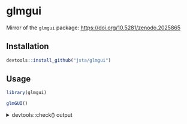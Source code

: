 
<!-- README.md is generated from README.Rmd. Please edit that file -->

# glmgui

Mirror of the `glmgui` package: <https://doi.org/10.5281/zenodo.2025865>

## Installation

``` r
devtools::install_github("jsta/glmgui")
```

## Usage

``` r
library(glmgui)

glmGUI()
```

<details>

<summary>devtools::check() output</summary>

    #> Updating glmgui documentation
    #> Warning: roxygen2 requires Encoding: UTF-8
    #> Writing NAMESPACE
    #> Loading glmgui
    #> Writing NAMESPACE
    #> ── Building ───────────────────────────────────────────────────────────────────────── glmgui ──
    #> Setting env vars:
    #> ● CFLAGS    : -Wall -pedantic
    #> ● CXXFLAGS  : -Wall -pedantic
    #> ● CXX11FLAGS: -Wall -pedantic
    #> ───────────────────────────────────────────────────────────────────────────────────────────────
    #>   
       checking for file ‘/home/jose/R/scripts/glmgui/DESCRIPTION’ ...
      
    ✔  checking for file ‘/home/jose/R/scripts/glmgui/DESCRIPTION’
    #> 
      
    ─  preparing ‘glmgui’:
    #> 
      
       checking DESCRIPTION meta-information ...
      
    ✔  checking DESCRIPTION meta-information
    #> 
      
    ─  checking for LF line-endings in source and make files and shell scripts
    #> 
      
    ─  checking for empty or unneeded directories
    #> ─  looking to see if a ‘data/datalist’ file should be added
    #> 
      
    ─  building ‘glmgui_1.0.tar.gz’
    #> 
      
       
    #> 
    ── Checking ───────────────────────────────────────────────────────────────────────── glmgui ──
    #> Setting env vars:
    #> ● _R_CHECK_CRAN_INCOMING_USE_ASPELL_: TRUE
    #> ● _R_CHECK_CRAN_INCOMING_REMOTE_    : FALSE
    #> ● _R_CHECK_CRAN_INCOMING_           : FALSE
    #> ● _R_CHECK_FORCE_SUGGESTS_          : FALSE
    #> ── R CMD check ────────────────────────────────────────────────────────────
    #>   
    ─  using log directory ‘/tmp/RtmpgPTdav/glmgui.Rcheck’
    #> 
      
    ─  using R version 3.5.2 (2018-12-20)
    #> ─  using platform: x86_64-pc-linux-gnu (64-bit)
    #> ─  using session charset: UTF-8
    #> 
      
    ─  using options ‘--no-manual --as-cran’ (688ms)
    #> 
      
    ✔  checking for file ‘glmgui/DESCRIPTION’
    #> ─  this is package ‘glmgui’ version ‘1.0’
    #> ✔  checking package namespace information
    #>    checking package dependencies ...
      
    ✔  checking package dependencies (1.4s)
    #> 
      
    ✔  checking if this is a source package
    #> ✔  checking if there is a namespace
    #> 
      
       checking for executable files ...
      
    ✔  checking for executable files (371ms)
    #> 
      
    ✔  checking for hidden files and directories
    #> ✔  checking for portable file names
    #> ✔  checking for sufficient/correct file permissions
    #> 
      
    ✔  checking serialization versions
    #>    checking whether package ‘glmgui’ can be installed ...
      
    ✔  checking whether package ‘glmgui’ can be installed (3.7s)
    #> 
      
       checking installed package size ...
      
    N  checking installed package size
    #> 
      
         installed size is 21.6Mb
    #>      sub-directories of 1Mb or more:
    #> 
      
           extdata  21.3Mb
    #> 
      
       checking package directory ...
      
    ✔  checking package directory
    #>    checking DESCRIPTION meta-information ...
      
    ✔  checking DESCRIPTION meta-information
    #> 
      
    ✔  checking top-level files
    #> ✔  checking for left-over files
    #> ✔  checking index information
    #>    checking package subdirectories ...
      
    ✔  checking package subdirectories
    #> 
      
       checking R files for non-ASCII characters ...
      
    ✔  checking R files for non-ASCII characters
    #> 
      
       checking R files for syntax errors ...
      
    ✔  checking R files for syntax errors
    #> 
      
       checking whether the package can be loaded ...
      
    ✔  checking whether the package can be loaded (470ms)
    #> 
      
       checking whether the package can be loaded with stated dependencies ...
      
    ✔  checking whether the package can be loaded with stated dependencies (456ms)
    #> 
      
       checking whether the package can be unloaded cleanly ...
      
    ✔  checking whether the package can be unloaded cleanly (448ms)
    #> 
      
       checking whether the namespace can be loaded with stated dependencies ...
      
    ✔  checking whether the namespace can be loaded with stated dependencies (457ms)
    #> 
      
       checking whether the namespace can be unloaded cleanly ...
      
    ✔  checking whether the namespace can be unloaded cleanly (467ms)
    #>    checking loading without being on the library search path ...
      
    ✔  checking loading without being on the library search path (521ms)
    #> 
      
       checking dependencies in R code ...
      
    W  checking dependencies in R code (847ms)
    #>    'library' or 'require' calls not declared from:
    #>      ‘GLMr’ ‘glmtools’
    #>    'library' or 'require' calls in package code:
    #>      ‘GLMr’ ‘glmtools’
    #>      Please use :: or requireNamespace() instead.
    #>      See section 'Suggested packages' in the 'Writing R Extensions' manual.
    #> 
      
       checking S3 generic/method consistency ...
      
    ✔  checking S3 generic/method consistency (1s)
    #> 
      
       checking replacement functions ...
      
    ✔  checking replacement functions (582ms)
    #> 
      
       checking foreign function calls ...
      
    ✔  checking foreign function calls (777ms)
    #> 
      
       checking R code for possible problems ...
      
    N  checking R code for possible problems (7.8s)
    #> 
      
       build_model: no visible binding for '<<-' assignment to
    #>      ‘label_status_build’
    #>    build_model: no visible binding for global variable
    #>      ‘label_status_build’
    #>    build_model: no visible binding for global variable ‘List_values’
    #>    build_model: no visible binding for global variable ‘button_build’
    #>    build_model: no visible binding for '<<-' assignment to ‘dir_output’
    #>    build_model: no visible binding for global variable ‘dir_output’
    #>    build_model: no visible global function definition for ‘read_nml’
    #>    build_model: no visible global function definition for ‘get_nml_value’
    #>    build_model: no visible global function definition for ‘set_nml’
    #>    build_model: no visible binding for global variable ‘List_parameter’
    #>    build_model: no visible global function definition for ‘write_nml’
    #>    build_model: no visible binding for global variable
    #>      ‘checkbox_Level_plot’
    #>    build_model: no visible binding for global variable
    #>      ‘checkbox_Level_rmse’
    #>    build_model: no visible binding for global variable ‘dir_field_level’
    #>    build_model: no visible binding for global variable
    #>      ‘checkbox_Temp_plot’
    #>    build_model: no visible binding for global variable
    #>      ‘checkbox_Temp_rmse’
    #>    build_model: no visible global function definition for
    #>      ‘compare_to_field’
    #>    build_model: no visible binding for global variable ‘dir_field_temp’
    #>    build_model: no visible global function definition for ‘dev.cur’
    #>    build_model: no visible global function definition for ‘plot’
    #>    build_model: no visible binding for global variable
    #>      ‘checkbox_Temp_plot2’
    #>    build_model: no visible binding for global variable
    #>      ‘checkbox_Temp_plot3’
    #>    build_model: no visible binding for global variable
    #>      ‘checkbox_Temp_plot4’
    #>    build_model: no visible binding for '<<-' assignment to ‘button_build’
    #>    calculate_SI_value: no visible binding for '<<-' assignment to
    #>      ‘dir_output’
    #>    calculate_SI_value: no visible binding for global variable ‘dir_output’
    #>    calculate_SI_value: no visible global function definition for
    #>      ‘read_nml’
    #>    calculate_SI_value: no visible global function definition for
    #>    ‘get_nml_
      
         ‘get_nml_value’
    #>    calculate_SI_value: no visible global function definition for ‘set_nml’
    #>    calculate_SI_value: no visible global function definition for
    #>      ‘write_nml’
    #>    calculate_SI_value: no visible global function definition for
    #>      ‘compare_to_field’
    #>    calculate_SI_value: no visible binding for global variable
    #>      ‘dir_field_temp’
    #>    calculate_SI_value: no visible binding for global variable
    #>      ‘dir_field_level’
    #>    calculate_SI_value: no visible global function definition for
    #>      ‘write.csv’
    #>    calculate_SI_value: no visible global function definition for ‘dev.cur’
    #>    calculate_SI_value: no visible global function definition for ‘par’
    #>    calculate_SI_value: no visible global function definition for ‘barplot’
    #>    calculate_aov: no visible global function definition for ‘stack’
    #>    calculate_aov: no visible global function definition for ‘aov’
    #>    calculate_auto_kalib: no visible binding for '<<-' assignment to
    #>      ‘dir_output’
    #>    calculate_auto_kalib: no visible binding for global variable
    #>      ‘dir_output’
    #>    calculate_auto_kalib: no visible global function definition for
    #>      ‘read_nml’
    #>    calculate_auto_kalib: no visible global function definition for
    #>      ‘get_nml_value’
    #>    calculate_auto_kalib: no visible binding for global variable
    #>      ‘but_cal_si_auto’
    #>    calculate_auto_kalib: no visible global function definition for
    #>      ‘set_nml’
    #>    calculate_auto_kalib: no visible global function definition for
    #>      ‘write_nml’
    #>    calculate_auto_kalib: no visible global function definition for
    #>      ‘compare_to_field’
    #>    calculate_auto_kalib: no visible binding for global variable
    #>      ‘dir_field_temp’
    #>    calculate_auto_kalib: no visible binding for global variable
    #>      ‘dir_field_level’
    #>    calculate_auto_kalib: no visible global function definition for
    #>      ‘write.table’
    #>    check_data_connection: no visible global function definition for
    #>      ‘read_nml’
    #>    check_data_connection: no visible global function definition for
    #>      ‘get_nml_value’
    #>    check_data_connection: no visible binding for '<<-' assignment to
    #>      ‘button_confi’
    #>    check_data_connection: no visible binding for global variable
    #>    ‘butt
      
         ‘button_confi’
    #>    check_data_connection: no visible binding for '<<-' assignment to
    #>      ‘button_set_parameter’
    #>    check_data_connection: no visible binding for global variable
    #>      ‘button_set_parameter’
    #>    check_data_connection: no visible binding for '<<-' assignment to
    #>      ‘button_build’
    #>    check_data_connection: no visible binding for global variable
    #>      ‘button_build’
    #>    check_data_connection: no visible binding for '<<-' assignment to
    #>      ‘button_cal_SI_value’
    #>    check_data_connection: no visible binding for global variable
    #>      ‘button_cal_SI_value’
    #>    check_data_connection: no visible binding for '<<-' assignment to
    #>      ‘button_field_level’
    #>    check_data_connection: no visible binding for global variable
    #>      ‘button_field_level’
    #>    check_data_connection: no visible binding for '<<-' assignment to
    #>      ‘button_field_temp’
    #>    check_data_connection: no visible binding for global variable
    #>      ‘button_field_temp’
    #>    check_data_connection: no visible binding for '<<-' assignment to
    #>      ‘button_autocalib’
    #>    check_data_connection: no visible binding for global variable
    #>      ‘button_autocalib’
    #>    check_data_connection: no visible binding for '<<-' assignment to ‘l’
    #>    check_data_connection: no visible binding for '<<-' assignment to ‘k’
    #>    check_data_connection: no visible binding for global variable ‘l’
    #>    check_data_connection: no visible binding for global variable ‘k’
    #>    check_data_connection: no visible binding for '<<-' assignment to
    #>      ‘dir_meteo’
    #>    check_data_connection: no visible binding for '<<-' assignment to
    #>      ‘arg_meteo’
    #>    check_data_connection: no visible binding for global variable
    #>      ‘dir_meteo’
    #>    check_data_connection: no visible binding for '<<-' assignment to
    #>      ‘label_met_data’
    #>    check_data_connection: no visible binding for global variable
    #>      ‘label_met_data’
    #>    check_data_connection: no visible binding for '<<-' assignment to
    #>      ‘multi_inflow’
    #>    check_data_connection: no visible binding for global variable
    #>      ‘multi_inflow’
    #>    check_data_connection: no visible binding for '<<-' assignment to
    #>      ‘label_inflow_data’
    #> check_data_connection: no visible 
      
       check_data_connection: no visible binding for global variable
    #>      ‘label_inflow_data’
    #>    check_data_connection: no visible binding for '<<-' assignment to
    #>      ‘arg_inflow’
    #>    check_data_connection: no visible binding for '<<-' assignment to
    #>      ‘dir_inflow’
    #>    check_data_connection: no visible binding for global variable
    #>      ‘dir_inflow’
    #>    check_data_connection: no visible binding for '<<-' assignment to
    #>      ‘multi_outflow’
    #>    check_data_connection: no visible binding for global variable
    #>      ‘multi_outflow’
    #>    check_data_connection: no visible binding for '<<-' assignment to
    #>      ‘label_outflow_data’
    #>    check_data_connection: no visible binding for global variable
    #>      ‘label_outflow_data’
    #>    check_data_connection: no visible binding for '<<-' assignment to
    #>      ‘dir_outflow’
    #>    check_data_connection: no visible binding for global variable
    #>      ‘dir_outflow’
    #>    get_dataframe_Level_Lake: no visible global function definition for
    #>      ‘read.csv’
    #>    get_dataframe_Level_Lake: no visible global function definition for
    #>      ‘na.omit’
    #>    get_parameter: no visible global function definition for ‘read_nml’
    #>    get_parameter: no visible global function definition for
    #>      ‘get_nml_value’
    #>    get_pre_list_of_default_values: no visible binding for global variable
    #>      ‘workspace’
    #>    get_pre_list_of_default_values: no visible global function definition
    #>      for ‘read_nml’
    #>    get_pre_list_of_default_values: no visible global function definition
    #>      for ‘get_nml_value’
    #>    glmGUI: no visible global function definition for ‘install.packages’
    #>    set_cali_boundary : <anonymous>: no visible binding for '<<-'
    #>      assignment to ‘boundary.env’
    #>    set_cali_boundary : <anonymous>: no visible binding for global variable
    #>      ‘boundary.env’
    #>    set_parameter: no visible binding for '<<-' assignment to ‘cb’
    #>    set_parameter: no visible binding for global variable ‘l’
    #>    set_parameter : <anonymous>: no visible binding for global variable
    #>      ‘List_parameter’
    #>    set_parameter : <anonymous>: no visible global function definition for
    #>      ‘read_nml’
    #>    set_parameter : <anonymous>: no visible binding for '<<-' assignment to
    #>      ‘gewaehlterwert’
    #> set_paramet
      
       set_parameter : <anonymous>: no visible global function definition for
    #>      ‘get_nml_value’
    #>    set_parameter : <anonymous>: no visible binding for global variable
    #>      ‘cb’
    #>    set_parameter : <anonymous>: no visible binding for global variable
    #>      ‘gewaehlterwert’
    #>    set_parameter : <anonymous>: no visible binding for '<<-' assignment to
    #>      ‘gewaehlt’
    #>    set_parameter: no visible binding for '<<-' assignment to
    #>      ‘button_set_parameter’
    #>    set_parameter : <anonymous>: no visible binding for '<<-' assignment to
    #>      ‘List_parameter_temp’
    #>    set_parameter : <anonymous>: no visible binding for global variable
    #>      ‘List_parameter_temp’
    #>    set_parameter : <anonymous>: no visible binding for '<<-' assignment to
    #>      ‘List_parameter’
    #>    set_parameter : <anonymous>: no visible binding for '<<-' assignment to
    #>      ‘List_values’
    #>    set_parameter : <anonymous>: no visible binding for '<<-' assignment to
    #>      ‘label_nml_range’
    #>    set_parameter : <anonymous>: no visible binding for global variable
    #>      ‘label_nml_range’
    #>    set_parameter : <anonymous>: no visible global function definition for
    #>      ‘set_nml’
    #>    set_parameter : <anonymous>: no visible binding for global variable
    #>      ‘gewaehlt’
    #>    set_parameter : <anonymous>: no visible global function definition for
    #>      ‘write_nml’
    #>    show_write_dialog : <anonymous>: no visible binding for global variable
    #>      ‘dir_field_temp’
    #>    show_write_dialog : <anonymous>: no visible binding for global variable
    #>      ‘dir_field_level’
    #>    show_write_dialog : <anonymous>: no visible global function definition
    #>      for ‘write.csv’
    #>    window_input_csv_to_plot: no visible global function definition for
    #>      ‘read.csv’
    #>    window_input_csv_to_plot: no visible binding for '<<-' assignment to
    #>      ‘list_missing_data’
    #>    window_input_csv_to_plot : repair_input: no visible global function
    #>      definition for ‘na.kalman’
    #>    window_input_csv_to_plot : repair_input: no visible binding for global
    #>      variable ‘list_missing_data’
    #>    window_input_csv_to_plot : updatePlots_repair: no visible global
    #>      function definition for ‘dev.set’
    #> window_input_csv_to_plot : updatePlots_repair: no vi
      
       window_input_csv_to_plot : updatePlots_repair: no visible global
    #>      function definition for ‘plot’
    #>    window_input_csv_to_plot : updatePlots_repair: no visible global
    #>      function definition for ‘na.omit’
    #>    window_input_csv_to_plot : updatePlots_repair: no visible binding for
    #>      global variable ‘list_missing_data’
    #>    window_input_csv_to_plot : updatePlots_repair: no visible global
    #>      function definition for ‘points’
    #>    window_input_csv_to_plot : updatePlots_repair: no visible global
    #>      function definition for ‘legend’
    #>    window_input_csv_to_plot: no visible global function definition for
    #>      ‘dev.cur’
    #>    window_input_csv_to_plot : <anonymous>: no visible binding for '<<-'
    #>      assignment to ‘list_missing_data’
    #>    window_input_csv_to_plot : updatePlots: no visible global function
    #>      definition for ‘dev.set’
    #>    window_input_csv_to_plot : updatePlots: no visible global function
    #>      definition for ‘plot’
    #>    window_input_csv_to_plot : updatePlots: no visible global function
    #>      definition for ‘na.omit’
    #>    window_input_csv_to_plot : updatePlots: no visible binding for global
    #>      variable ‘list_missing_data’
    #>    window_input_csv_to_plot : updatePlots: no visible global function
    #>      definition for ‘points’
    #>    window_input_csv_to_plot : check_null: no visible binding for '<<-'
    #>      assignment to ‘list_missing_data’
    #>    window_input_csv_to_plot : check_null: no visible binding for global
    #>      variable ‘list_missing_data’
    #>    window_input_csv_to_plot : check_null: no visible binding for '<<-'
    #>      assignment to ‘list_0_data’
    #>    window_input_csv_to_plot : check_null: no visible global function
    #>      definition for ‘na.omit’
    #>    window_input_csv_to_plot : check_null: no visible binding for global
    #>      variable ‘list_0_data’
    #>    window_input_csv_to_plot2: no visible global function definition for
    #>      ‘read.csv’
    #>    window_input_csv_to_plot2: no visible binding for global variable
    #>      ‘dir_field_temp’
    #>    window_input_csv_to_plot2: no visible binding for '<<-' assignment to
    #>      ‘list_missing_data’
    #>    window_input_csv_to_plot2 : check_null: no visible binding for '<<-'
    #>      assignment to ‘list_missing_data’
    #> window_input_csv_to_plot2 : check_
      
       window_input_csv_to_plot2 : check_null: no visible binding for global
    #>      variable ‘list_missing_data’
    #>    window_input_csv_to_plot2: no visible binding for global variable
    #>      ‘dir_field_level’
    #>    window_input_csv_to_plot2: no visible global function definition for
    #>      ‘dev.cur’
    #>    window_input_csv_to_plot2 : <anonymous>: no visible binding for '<<-'
    #>      assignment to ‘list_missing_data’
    #>    window_input_csv_to_plot2 : updatePlots: no visible global function
    #>      definition for ‘dev.set’
    #>    window_input_csv_to_plot2 : updatePlots: no visible global function
    #>      definition for ‘plot’
    #>    window_input_csv_to_plot2 : updatePlots: no visible global function
    #>      definition for ‘na.omit’
    #>    window_output_csv_to_plot: no visible global function definition for
    #>      ‘read.csv’
    #>    window_output_csv_to_plot: no visible global function definition for
    #>      ‘dev.cur’
    #>    window_output_csv_to_plot : updatePlots: no visible global function
    #>      definition for ‘dev.set’
    #>    window_output_csv_to_plot : updatePlots: no visible global function
    #>      definition for ‘plot’
    #>    window_output_csv_to_plot : updatePlots: no visible global function
    #>      definition for ‘lines’
    #>    window_output_csv_to_plot : updatePlots: no visible global function
    #>      definition for ‘lowess’
    #>    window_plot_RMSE: no visible binding for global variable ‘List_values’
    #>    window_plot_RMSE: no visible binding for global variable
    #>      ‘List_parameter’
    #>    window_plot_RMSE: no visible global function definition for ‘plot’
    #>    window_plot_RMSE: no visible global function definition for ‘lines’
    #>    window_plot_RMSE: no visible global function definition for
    #>      ‘shapiro.test’
    #>    window_plot_RMSE: no visible global function definition for ‘points’
    #>    window_plot_dataframe_Level_Lake: no visible binding for '<<-'
    #>      assignment to ‘dir_output’
    #>    window_plot_dataframe_Level_Lake: no visible global function definition
    #>      for ‘read_nml’
    #>    window_plot_dataframe_Level_Lake: no visible binding for global
    #>      variable ‘dir_output’
    #>    window_plot_dataframe_Level_Lake: no visible global function definition
    #>      for ‘get_nml_value’
    #> window_plot_dataframe_Level_Lake: no visible globa
      
       window_plot_dataframe_Level_Lake: no visible global function definition
    #>      for ‘read.csv’
    #>    window_plot_dataframe_Level_Lake: no visible global function definition
    #>      for ‘plot’
    #>    window_plot_dataframe_Level_Lake: no visible global function definition
    #>      for ‘lines’
    #>    window_plot_dataframe_Level_Lake: no visible global function definition
    #>      for ‘legend’
    #>    window_plot_dataframe_Level_Lake: no visible global function definition
    #>      for ‘strwidth’
    #>    window_plot_list_graph: no visible global function definition for ‘par’
    #>    window_plot_list_graph: no visible global function definition for
    #>      ‘n2mfrow’
    #>    window_plot_list_graph: no visible global function definition for
    #>      ‘plot’
    #>    window_plot_list_graph: no visible global function definition for
    #>      ‘points’
    #>    window_plot_list_graph: no visible global function definition for
    #>      ‘lines’
    #>    window_plot_list_temp: no visible global function definition for ‘par’
    #>    window_plot_list_temp: no visible global function definition for
    #>      ‘n2mfrow’
    #>    window_plot_list_temp: no visible global function definition for ‘plot’
    #>    window_plot_list_temp: no visible global function definition for
    #>      ‘points’
    #>    window_plot_list_temp: no visible global function definition for
    #>      ‘lines’
    #>    window_plot_model_output: no visible global function definition for
    #>      ‘sim_vars’
    #>    window_plot_model_output: no visible global function definition for
    #>      ‘dev.cur’
    #>    window_plot_model_output : updatePlots: no visible global function
    #>      definition for ‘dev.set’
    #>    window_plot_model_output : updatePlots: no visible global function
    #>      definition for ‘plot_var’
    #>    window_plot_multi_histo: no visible global function definition for
    #>      ‘par’
    #>    window_plot_multi_histo: no visible global function definition for
    #>      ‘shapiro.test’
    #>    window_plot_multi_histo: no visible global function definition for
    #>      ‘hist’
    #>    window_plot_multi_histo: no visible binding for global variable
    #>      ‘List_values’
    #>    window_plot_temp_compare: no visible global function definition for
    #>      ‘dev.cur’
    #>    window_plot_temp_compare: no visible global function definition for
    #>      ‘par’
    #> window_plot_temp_compare: no visible global 
      
       window_plot_temp_compare: no visible global function definition for
    #>      ‘get_var’
    #>    window_plot_temp_compare: no visible global function definition for
    #>      ‘get.offsets’
    #>    window_plot_temp_compare: no visible global function definition for
    #>      ‘resample_to_field’
    #>    window_plot_temp_compare: no visible global function definition for
    #>      ‘resample_sim’
    #>    window_plot_temp_compare: no visible global function definition for
    #>      ‘interp’
    #>    window_plot_temp_compare : gen_default_fig: no visible global function
    #>      definition for ‘valid_fig_path’
    #>    window_plot_temp_compare : gen_default_fig: no visible global function
    #>      definition for ‘png’
    #>    window_plot_temp_compare : gen_default_fig: no visible global function
    #>      definition for ‘par’
    #>    window_plot_temp_compare : .stacked_layout: no visible global function
    #>      definition for ‘.simple_layout’
    #>    window_plot_temp_compare : colbar_layout: no visible global function
    #>      definition for ‘layout’
    #>    window_plot_temp_compare : .plot_df_heatmap: no visible global function
    #>      definition for ‘colorRampPalette’
    #>    window_plot_temp_compare : .plot_df_heatmap: no visible global function
    #>      definition for ‘head’
    #>    window_plot_temp_compare : .plot_df_heatmap: no visible global function
    #>      definition for ‘.filled.contour’
    #>    window_plot_temp_compare : .plot_df_heatmap_diff: no visible global
    #>      function definition for ‘colorRampPalette’
    #>    window_plot_temp_compare : .plot_df_heatmap_diff: no visible global
    #>      function definition for ‘head’
    #>    window_plot_temp_compare : .plot_df_heatmap_diff: no visible global
    #>      function definition for ‘.filled.contour’
    #>    window_plot_temp_compare : plot_layout: no visible global function
    #>      definition for ‘plot’
    #>    window_plot_temp_compare : axis_layout: no visible global function
    #>      definition for ‘axis’
    #>    window_plot_temp_compare : axis_layout: no visible global function
    #>      definition for ‘par’
    #>    window_plot_temp_compare : color_key: no visible global function
    #>      definition for ‘plot’
    #>    window_plot_temp_compare : color_key: no visible global function
    #>      definition for ‘par’
    #> window_plot_temp_compare : color_key: no visibl
      
       window_plot_temp_compare : color_key: no visible global function
    #>      definition for ‘axis’
    #>    window_plot_temp_compare : color_key: no visible global function
    #>      definition for ‘polygon’
    #>    window_plot_temp_compare : color_key: no visible global function
    #>      definition for ‘text’
    #>    window_plot_temp_compare : color_key_diff: no visible global function
    #>      definition for ‘plot’
    #>    window_plot_temp_compare : color_key_diff: no visible global function
    #>      definition for ‘par’
    #>    window_plot_temp_compare : color_key_diff: no visible global function
    #>      definition for ‘axis’
    #>    window_plot_temp_compare : color_key_diff: no visible global function
    #>      definition for ‘polygon’
    #>    window_plot_temp_compare : color_key_diff: no visible global function
    #>      definition for ‘text’
    #>    window_plot_temp_compare: no visible global function definition for
    #>      ‘compare_to_field’
    #>    window_plot_temp_compare: no visible global function definition for
    #>      ‘dev.copy’
    #>    window_plot_temp_compare: no visible binding for global variable ‘pdf’
    #>    window_plot_temp_compare: no visible global function definition for
    #>      ‘dev.off’
    #>    window_plot_temp_compare: no visible global function definition for
    #>      ‘points’
    #>    window_plot_temp_compare: no visible global function definition for
    #>      ‘text’
    #>    window_select_SI_calculation : <anonymous>: no visible binding for
    #>      global variable ‘dir_field_temp’
    #>    window_select_SI_calculation : <anonymous>: no visible binding for
    #>      global variable ‘dir_field_level’
    #>    window_select_SI_calculation : <anonymous>: no visible binding for
    #>      global variable ‘label_status_SI_calculation’
    #>    window_select_SI_calculation: no visible binding for '<<-' assignment
    #>      to ‘label_status_SI_calculation’
    #>    window_select_auto_kalib : <anonymous>: no visible binding for global
    #>      variable ‘boundary.env’
    #>    window_select_auto_kalib: no visible binding for '<<-' assignment to
    #>      ‘but_cal_si_auto’
    #>    window_select_auto_kalib : <anonymous>: no visible binding for global
    #>      variable ‘dir_field_temp’
    #>    window_select_auto_kalib : <anonymous>: no visible binding for global
    #>      variable ‘dir_field_level’
    #> window_select_auto_ka
      
       window_select_auto_kalib : <anonymous>: no visible binding for global
    #>      variable ‘label_status_CAL_calculation’
    #>    window_select_auto_kalib: no visible binding for '<<-' assignment to
    #>      ‘label_status_CAL_calculation’
    #>    windows_main_menu: no visible binding for '<<-' assignment to
    #>      ‘workspace’
    #>    windows_main_menu: no visible binding for '<<-' assignment to
    #>      ‘arg_meteo’
    #>    windows_main_menu: no visible binding for '<<-' assignment to
    #>      ‘multi_inflow’
    #>    windows_main_menu: no visible binding for '<<-' assignment to
    #>      ‘multi_outflow’
    #>    windows_main_menu: no visible binding for '<<-' assignment to
    #>      ‘arg_inflow’
    #>    windows_main_menu: no visible binding for '<<-' assignment to
    #>      ‘arg_outflow’
    #>    windows_main_menu: no visible binding for '<<-' assignment to
    #>      ‘dir_field_temp’
    #>    windows_main_menu: no visible binding for '<<-' assignment to
    #>      ‘dir_field_level’
    #>    windows_main_menu: no visible binding for '<<-' assignment to
    #>      ‘List_parameter’
    #>    windows_main_menu: no visible binding for '<<-' assignment to
    #>      ‘List_values’
    #>    windows_main_menu: no visible binding for '<<-' assignment to
    #>      ‘dfList_Temp’
    #>    windows_main_menu: no visible binding for '<<-' assignment to
    #>      ‘dfList_Level’
    #>    windows_main_menu: no visible binding for '<<-' assignment to
    #>      ‘label_workspace’
    #>    windows_main_menu: no visible binding for '<<-' assignment to
    #>      ‘label_workspace_project’
    #>    windows_main_menu: no visible binding for '<<-' assignment to
    #>      ‘button_new_workspace’
    #>    windows_main_menu : <anonymous>: no visible binding for '<<-'
    #>      assignment to ‘workspace’
    #>    windows_main_menu : <anonymous>: no visible global function definition
    #>      for ‘read_nml’
    #>    windows_main_menu : <anonymous>: no visible global function definition
    #>      for ‘write_nml’
    #>    windows_main_menu : <anonymous>: no visible binding for global variable
    #>      ‘workspace’
    #>    windows_main_menu: no visible binding for '<<-' assignment to
    #>      ‘button_workspace’
    #>    windows_main_menu : <anonymous> : <anonymous>: no visible global
    #>      function definition for ‘read_nml’
    #>    windows_main_menu : <anonymous> : <anonymous>: no visible global
    #> 
      
         function definition for ‘write_nml’
    #>    windows_main_menu : <anonymous> : <anonymous>: no visible binding for
    #>      global variable ‘workspace’
    #>    windows_main_menu: no visible binding for '<<-' assignment to
    #>      ‘label_met_data’
    #>    windows_main_menu : <anonymous>: no visible binding for global variable
    #>      ‘dir_meteo’
    #>    windows_main_menu : <anonymous>: no visible binding for global variable
    #>      ‘arg_meteo’
    #>    windows_main_menu: no visible binding for '<<-' assignment to
    #>      ‘label_inflow_data’
    #>    windows_main_menu : <anonymous>: no visible binding for global variable
    #>      ‘multi_inflow’
    #>    windows_main_menu : <anonymous>: no visible binding for global variable
    #>      ‘dir_inflow’
    #>    windows_main_menu : <anonymous>: no visible binding for global variable
    #>      ‘arg_inflow’
    #>    windows_main_menu: no visible binding for '<<-' assignment to
    #>      ‘label_outflow_data’
    #>    windows_main_menu : <anonymous>: no visible binding for global variable
    #>      ‘multi_outflow’
    #>    windows_main_menu : <anonymous>: no visible binding for global variable
    #>      ‘dir_outflow’
    #>    windows_main_menu : <anonymous>: no visible binding for global variable
    #>      ‘arg_outflow’
    #>    windows_main_menu: no visible binding for '<<-' assignment to
    #>      ‘label_nml_status’
    #>    windows_main_menu: no visible binding for '<<-' assignment to
    #>      ‘label_nml_range’
    #>    windows_main_menu: no visible binding for '<<-' assignment to
    #>      ‘button_field_temp’
    #>    windows_main_menu : <anonymous>: no visible binding for '<<-'
    #>      assignment to ‘dir_field_temp’
    #>    windows_main_menu : <anonymous>: no visible binding for global variable
    #>      ‘dir_field_temp’
    #>    windows_main_menu: no visible binding for global variable
    #>      ‘button_field_temp’
    #>    windows_main_menu: no visible binding for '<<-' assignment to
    #>      ‘label_field_level’
    #>    windows_main_menu: no visible binding for '<<-' assignment to
    #>      ‘button_field_level’
    #>    windows_main_menu : <anonymous>: no visible binding for '<<-'
    #>      assignment to ‘dir_field_level’
    #>    windows_main_menu : <anonymous>: no visible binding for global variable
    #>      ‘dir_field_level’
    #> windows_main_menu: no visible binding f
      
       windows_main_menu: no visible binding for global variable
    #>      ‘button_field_level’
    #>    windows_main_menu: no visible binding for '<<-' assignment to
    #>      ‘label_status_build’
    #>    windows_main_menu : <anonymous>: no visible global function definition
    #>      for ‘get_nml_value’
    #>    Undefined global functions or variables:
    #>      .filled.contour .simple_layout List_parameter List_parameter_temp
    #>      List_values aov arg_inflow arg_meteo arg_outflow axis barplot
    #>      boundary.env but_cal_si_auto button_autocalib button_build
    #>      button_cal_SI_value button_confi button_field_level button_field_temp
    #>      button_set_parameter cb checkbox_Level_plot checkbox_Level_rmse
    #>      checkbox_Temp_plot checkbox_Temp_plot2 checkbox_Temp_plot3
    #>      checkbox_Temp_plot4 checkbox_Temp_rmse colorRampPalette
    #>      compare_to_field dev.copy dev.cur dev.off dev.set dir_field_level
    #>      dir_field_temp dir_inflow dir_meteo dir_outflow dir_output
    #>      get.offsets get_nml_value get_var gewaehlt gewaehlterwert head hist
    #>      install.packages interp k l label_inflow_data label_met_data
    #>      label_nml_range label_outflow_data label_status_CAL_calculation
    #>      label_status_SI_calculation label_status_build layout legend lines
    #>      list_0_data list_missing_data lowess multi_inflow multi_outflow
    #>      n2mfrow na.kalman na.omit par pdf plot plot_var png points polygon
    #>      read.csv read_nml resample_sim resample_to_field set_nml shapiro.test
    #>      sim_vars stack strwidth text valid_fig_path workspace write.csv
    #>      write.table write_nml
    #>    Consider adding
    #>      importFrom("grDevices", "colorRampPalette", "dev.copy", "dev.cur",
    #>                 "dev.off", "dev.set", "n2mfrow", "pdf", "png")
    #>      importFrom("graphics", ".filled.contour", "axis", "barplot", "hist",
    #>                 "layout", "legend", "lines", "par", "plot", "points",
    #>                 "polygon", "strwidth", "text")
    #>      importFrom("stats", "aov", "lowess", "na.omit", "shapiro.test")
    #>      importFrom("utils", "head", "install.packages", "read.csv", "stack",
    #>                 "write.csv", "write.table")
    #>    to your NAMESPACE file.
    #>    checking Rd files ...
      
    ✔  checking Rd files
    #> 
      
       checking Rd metadata ...
      
    ✔  checking Rd metadata
    #> 
      
       checking Rd line widths ...
      
    ✔  checking Rd line widths
    #> 
      
       checking Rd cross-references ...
      
    ✔  checking Rd cross-references
    #> 
      
       checking for missing documentation entries ...
      
    W  checking for missing documentation entries (531ms)
    #>    Undocumented code objects:
    #>      ‘glmGUI’
    #>    Undocumented data sets:
    #>      ‘boundary.env’
    #> 
      
       All user-level objects in a package should have documentation entries.
    #>    See chapter ‘Writing R documentation files’ in the ‘Writing R
    #>    Extensions’ manual.
    #>    checking for code/documentation mismatches ...
      
    ✔  checking for code/documentation mismatches (1.6s)
    #> 
      
       checking Rd \usage sections ...
      
    W  checking Rd \usage sections
    #>    Undocumented arguments in documentation object 'windows_main_menu'
    #>      ‘version’
    #>    
    #> 
      
       Functions with \usage entries need to have the appropriate \alias
    #>    entries, and all their arguments documented.
    #>    The \usage entries must correspond to syntactically valid R code.
    #>    See chapter ‘Writing R documentation files’ in the ‘Writing R
    #>    Extensions’ manual.
    #> 
      
       checking Rd contents ...
      
    ✔  checking Rd contents (1s)
    #> 
      
       checking for unstated dependencies in examples ...
      
    ✔  checking for unstated dependencies in examples
    #> 
      
    ✔  checking contents of ‘data’ directory
    #>    checking data for non-ASCII characters ...
      
    ✔  checking data for non-ASCII characters
    #> 
      
       checking data for ASCII and uncompressed saves ...
      
    ✔  checking data for ASCII and uncompressed saves
    #> 
      
       checking examples ...
      
    ─  checking examples ... NONE
    #> 
      
       
    #>    See
    #>      ‘/tmp/RtmpgPTdav/glmgui.Rcheck/00check.log’
    #>    for details.
    #>    
    #>    
    #> 
      
    
    ── R CMD check results ──────────────────────────────────── glmgui 1.0 ────
    #> Duration: 25.7s
    #> 
    #> ❯ checking dependencies in R code ... WARNING
    #>   'library' or 'require' calls not declared from:
    #>     ‘GLMr’ ‘glmtools’
    #>   'library' or 'require' calls in package code:
    #>     ‘GLMr’ ‘glmtools’
    #>     Please use :: or requireNamespace() instead.
    #>     See section 'Suggested packages' in the 'Writing R Extensions' manual.
    #> 
    #> ❯ checking for missing documentation entries ... WARNING
    #>   Undocumented code objects:
    #>     ‘glmGUI’
    #>   Undocumented data sets:
    #>     ‘boundary.env’
    #>   All user-level objects in a package should have documentation entries.
    #>   See chapter ‘Writing R documentation files’ in the ‘Writing R
    #>   Extensions’ manual.
    #> 
    #> ❯ checking Rd \usage sections ... WARNING
    #>   Undocumented arguments in documentation object 'windows_main_menu'
    #>     ‘version’
    #>   
    #>   Functions with \usage entries need to have the appropriate \alias
    #>   entries, and all their arguments documented.
    #>   The \usage entries must correspond to syntactically valid R code.
    #>   See chapter ‘Writing R documentation files’ in the ‘Writing R
    #>   Extensions’ manual.
    #> 
    #> ❯ checking installed package size ... NOTE
    #>     installed size is 21.6Mb
    #>     sub-directories of 1Mb or more:
    #>       extdata  21.3Mb
    #> 
    #> ❯ checking R code for possible problems ... NOTE
    #>   build_model: no visible binding for '<<-' assignment to
    #>     ‘label_status_build’
    #>   build_model: no visible binding for global variable
    #>     ‘label_status_build’
    #>   build_model: no visible binding for global variable ‘List_values’
    #>   build_model: no visible binding for global variable ‘button_build’
    #>   build_model: no visible binding for '<<-' assignment to ‘dir_output’
    #>   build_model: no visible binding for global variable ‘dir_output’
    #>   build_model: no visible global function definition for ‘read_nml’
    #>   build_model: no visible global function definition for ‘get_nml_value’
    #>   build_model: no visible global function definition for ‘set_nml’
    #>   build_model: no visible binding for global variable ‘List_parameter’
    #>   build_model: no visible global function definition for ‘write_nml’
    #>   build_model: no visible binding for global variable
    #>     ‘checkbox_Level_plot’
    #>   build_model: no visible binding for global variable
    #>     ‘checkbox_Level_rmse’
    #>   build_model: no visible binding for global variable ‘dir_field_level’
    #>   build_model: no visible binding for global variable
    #>     ‘checkbox_Temp_plot’
    #>   build_model: no visible binding for global variable
    #>     ‘checkbox_Temp_rmse’
    #>   build_model: no visible global function definition for
    #>     ‘compare_to_field’
    #>   build_model: no visible binding for global variable ‘dir_field_temp’
    #>   build_model: no visible global function definition for ‘dev.cur’
    #>   build_model: no visible global function definition for ‘plot’
    #>   build_model: no visible binding for global variable
    #>     ‘checkbox_Temp_plot2’
    #>   build_model: no visible binding for global variable
    #>     ‘checkbox_Temp_plot3’
    #>   build_model: no visible binding for global variable
    #>     ‘checkbox_Temp_plot4’
    #>   build_model: no visible binding for '<<-' assignment to ‘button_build’
    #>   calculate_SI_value: no visible binding for '<<-' assignment to
    #>     ‘dir_output’
    #>   calculate_SI_value: no visible binding for global variable ‘dir_output’
    #>   calculate_SI_value: no visible global function definition for
    #>     ‘read_nml’
    #>   calculate_SI_value: no visible global function definition for
    #>     ‘get_nml_value’
    #>   calculate_SI_value: no visible global function definition for ‘set_nml’
    #>   calculate_SI_value: no visible global function definition for
    #>     ‘write_nml’
    #>   calculate_SI_value: no visible global function definition for
    #>     ‘compare_to_field’
    #>   calculate_SI_value: no visible binding for global variable
    #>     ‘dir_field_temp’
    #>   calculate_SI_value: no visible binding for global variable
    #>     ‘dir_field_level’
    #>   calculate_SI_value: no visible global function definition for
    #>     ‘write.csv’
    #>   calculate_SI_value: no visible global function definition for ‘dev.cur’
    #>   calculate_SI_value: no visible global function definition for ‘par’
    #>   calculate_SI_value: no visible global function definition for ‘barplot’
    #>   calculate_aov: no visible global function definition for ‘stack’
    #>   calculate_aov: no visible global function definition for ‘aov’
    #>   calculate_auto_kalib: no visible binding for '<<-' assignment to
    #>     ‘dir_output’
    #>   calculate_auto_kalib: no visible binding for global variable
    #>     ‘dir_output’
    #>   calculate_auto_kalib: no visible global function definition for
    #>     ‘read_nml’
    #>   calculate_auto_kalib: no visible global function definition for
    #>     ‘get_nml_value’
    #>   calculate_auto_kalib: no visible binding for global variable
    #>     ‘but_cal_si_auto’
    #>   calculate_auto_kalib: no visible global function definition for
    #>     ‘set_nml’
    #>   calculate_auto_kalib: no visible global function definition for
    #>     ‘write_nml’
    #>   calculate_auto_kalib: no visible global function definition for
    #>     ‘compare_to_field’
    #>   calculate_auto_kalib: no visible binding for global variable
    #>     ‘dir_field_temp’
    #>   calculate_auto_kalib: no visible binding for global variable
    #>     ‘dir_field_level’
    #>   calculate_auto_kalib: no visible global function definition for
    #>     ‘write.table’
    #>   check_data_connection: no visible global function definition for
    #>     ‘read_nml’
    #>   check_data_connection: no visible global function definition for
    #>     ‘get_nml_value’
    #>   check_data_connection: no visible binding for '<<-' assignment to
    #>     ‘button_confi’
    #>   check_data_connection: no visible binding for global variable
    #>     ‘button_confi’
    #>   check_data_connection: no visible binding for '<<-' assignment to
    #>     ‘button_set_parameter’
    #>   check_data_connection: no visible binding for global variable
    #>     ‘button_set_parameter’
    #>   check_data_connection: no visible binding for '<<-' assignment to
    #>     ‘button_build’
    #>   check_data_connection: no visible binding for global variable
    #>     ‘button_build’
    #>   check_data_connection: no visible binding for '<<-' assignment to
    #>     ‘button_cal_SI_value’
    #>   check_data_connection: no visible binding for global variable
    #>     ‘button_cal_SI_value’
    #>   check_data_connection: no visible binding for '<<-' assignment to
    #>     ‘button_field_level’
    #>   check_data_connection: no visible binding for global variable
    #>     ‘button_field_level’
    #>   check_data_connection: no visible binding for '<<-' assignment to
    #>     ‘button_field_temp’
    #>   check_data_connection: no visible binding for global variable
    #>     ‘button_field_temp’
    #>   check_data_connection: no visible binding for '<<-' assignment to
    #>     ‘button_autocalib’
    #>   check_data_connection: no visible binding for global variable
    #>     ‘button_autocalib’
    #>   check_data_connection: no visible binding for '<<-' assignment to ‘l’
    #>   check_data_connection: no visible binding for '<<-' assignment to ‘k’
    #>   check_data_connection: no visible binding for global variable ‘l’
    #>   check_data_connection: no visible binding for global variable ‘k’
    #>   check_data_connection: no visible binding for '<<-' assignment to
    #>     ‘dir_meteo’
    #>   check_data_connection: no visible binding for '<<-' assignment to
    #>     ‘arg_meteo’
    #>   check_data_connection: no visible binding for global variable
    #>     ‘dir_meteo’
    #>   check_data_connection: no visible binding for '<<-' assignment to
    #>     ‘label_met_data’
    #>   check_data_connection: no visible binding for global variable
    #>     ‘label_met_data’
    #>   check_data_connection: no visible binding for '<<-' assignment to
    #>     ‘multi_inflow’
    #>   check_data_connection: no visible binding for global variable
    #>     ‘multi_inflow’
    #>   check_data_connection: no visible binding for '<<-' assignment to
    #>     ‘label_inflow_data’
    #>   check_data_connection: no visible binding for global variable
    #>     ‘label_inflow_data’
    #>   check_data_connection: no visible binding for '<<-' assignment to
    #>     ‘arg_inflow’
    #>   check_data_connection: no visible binding for '<<-' assignment to
    #>     ‘dir_inflow’
    #>   check_data_connection: no visible binding for global variable
    #>     ‘dir_inflow’
    #>   check_data_connection: no visible binding for '<<-' assignment to
    #>     ‘multi_outflow’
    #>   check_data_connection: no visible binding for global variable
    #>     ‘multi_outflow’
    #>   check_data_connection: no visible binding for '<<-' assignment to
    #>     ‘label_outflow_data’
    #>   check_data_connection: no visible binding for global variable
    #>     ‘label_outflow_data’
    #>   check_data_connection: no visible binding for '<<-' assignment to
    #>     ‘dir_outflow’
    #>   check_data_connection: no visible binding for global variable
    #>     ‘dir_outflow’
    #>   get_dataframe_Level_Lake: no visible global function definition for
    #>     ‘read.csv’
    #>   get_dataframe_Level_Lake: no visible global function definition for
    #>     ‘na.omit’
    #>   get_parameter: no visible global function definition for ‘read_nml’
    #>   get_parameter: no visible global function definition for
    #>     ‘get_nml_value’
    #>   get_pre_list_of_default_values: no visible binding for global variable
    #>     ‘workspace’
    #>   get_pre_list_of_default_values: no visible global function definition
    #>     for ‘read_nml’
    #>   get_pre_list_of_default_values: no visible global function definition
    #>     for ‘get_nml_value’
    #>   glmGUI: no visible global function definition for ‘install.packages’
    #>   set_cali_boundary : <anonymous>: no visible binding for '<<-'
    #>     assignment to ‘boundary.env’
    #>   set_cali_boundary : <anonymous>: no visible binding for global variable
    #>     ‘boundary.env’
    #>   set_parameter: no visible binding for '<<-' assignment to ‘cb’
    #>   set_parameter: no visible binding for global variable ‘l’
    #>   set_parameter : <anonymous>: no visible binding for global variable
    #>     ‘List_parameter’
    #>   set_parameter : <anonymous>: no visible global function definition for
    #>     ‘read_nml’
    #>   set_parameter : <anonymous>: no visible binding for '<<-' assignment to
    #>     ‘gewaehlterwert’
    #>   set_parameter : <anonymous>: no visible global function definition for
    #>     ‘get_nml_value’
    #>   set_parameter : <anonymous>: no visible binding for global variable
    #>     ‘cb’
    #>   set_parameter : <anonymous>: no visible binding for global variable
    #>     ‘gewaehlterwert’
    #>   set_parameter : <anonymous>: no visible binding for '<<-' assignment to
    #>     ‘gewaehlt’
    #>   set_parameter: no visible binding for '<<-' assignment to
    #>     ‘button_set_parameter’
    #>   set_parameter : <anonymous>: no visible binding for '<<-' assignment to
    #>     ‘List_parameter_temp’
    #>   set_parameter : <anonymous>: no visible binding for global variable
    #>     ‘List_parameter_temp’
    #>   set_parameter : <anonymous>: no visible binding for '<<-' assignment to
    #>     ‘List_parameter’
    #>   set_parameter : <anonymous>: no visible binding for '<<-' assignment to
    #>     ‘List_values’
    #>   set_parameter : <anonymous>: no visible binding for '<<-' assignment to
    #>     ‘label_nml_range’
    #>   set_parameter : <anonymous>: no visible binding for global variable
    #>     ‘label_nml_range’
    #>   set_parameter : <anonymous>: no visible global function definition for
    #>     ‘set_nml’
    #>   set_parameter : <anonymous>: no visible binding for global variable
    #>     ‘gewaehlt’
    #>   set_parameter : <anonymous>: no visible global function definition for
    #>     ‘write_nml’
    #>   show_write_dialog : <anonymous>: no visible binding for global variable
    #>     ‘dir_field_temp’
    #>   show_write_dialog : <anonymous>: no visible binding for global variable
    #>     ‘dir_field_level’
    #>   show_write_dialog : <anonymous>: no visible global function definition
    #>     for ‘write.csv’
    #>   window_input_csv_to_plot: no visible global function definition for
    #>     ‘read.csv’
    #>   window_input_csv_to_plot: no visible binding for '<<-' assignment to
    #>     ‘list_missing_data’
    #>   window_input_csv_to_plot : repair_input: no visible global function
    #>     definition for ‘na.kalman’
    #>   window_input_csv_to_plot : repair_input: no visible binding for global
    #>     variable ‘list_missing_data’
    #>   window_input_csv_to_plot : updatePlots_repair: no visible global
    #>     function definition for ‘dev.set’
    #>   window_input_csv_to_plot : updatePlots_repair: no visible global
    #>     function definition for ‘plot’
    #>   window_input_csv_to_plot : updatePlots_repair: no visible global
    #>     function definition for ‘na.omit’
    #>   window_input_csv_to_plot : updatePlots_repair: no visible binding for
    #>     global variable ‘list_missing_data’
    #>   window_input_csv_to_plot : updatePlots_repair: no visible global
    #>     function definition for ‘points’
    #>   window_input_csv_to_plot : updatePlots_repair: no visible global
    #>     function definition for ‘legend’
    #>   window_input_csv_to_plot: no visible global function definition for
    #>     ‘dev.cur’
    #>   window_input_csv_to_plot : <anonymous>: no visible binding for '<<-'
    #>     assignment to ‘list_missing_data’
    #>   window_input_csv_to_plot : updatePlots: no visible global function
    #>     definition for ‘dev.set’
    #>   window_input_csv_to_plot : updatePlots: no visible global function
    #>     definition for ‘plot’
    #>   window_input_csv_to_plot : updatePlots: no visible global function
    #>     definition for ‘na.omit’
    #>   window_input_csv_to_plot : updatePlots: no visible binding for global
    #>     variable ‘list_missing_data’
    #>   window_input_csv_to_plot : updatePlots: no visible global function
    #>     definition for ‘points’
    #>   window_input_csv_to_plot : check_null: no visible binding for '<<-'
    #>     assignment to ‘list_missing_data’
    #>   window_input_csv_to_plot : check_null: no visible binding for global
    #>     variable ‘list_missing_data’
    #>   window_input_csv_to_plot : check_null: no visible binding for '<<-'
    #>     assignment to ‘list_0_data’
    #>   window_input_csv_to_plot : check_null: no visible global function
    #>     definition for ‘na.omit’
    #>   window_input_csv_to_plot : check_null: no visible binding for global
    #>     variable ‘list_0_data’
    #>   window_input_csv_to_plot2: no visible global function definition for
    #>     ‘read.csv’
    #>   window_input_csv_to_plot2: no visible binding for global variable
    #>     ‘dir_field_temp’
    #>   window_input_csv_to_plot2: no visible binding for '<<-' assignment to
    #>     ‘list_missing_data’
    #>   window_input_csv_to_plot2 : check_null: no visible binding for '<<-'
    #>     assignment to ‘list_missing_data’
    #>   window_input_csv_to_plot2 : check_null: no visible binding for global
    #>     variable ‘list_missing_data’
    #>   window_input_csv_to_plot2: no visible binding for global variable
    #>     ‘dir_field_level’
    #>   window_input_csv_to_plot2: no visible global function definition for
    #>     ‘dev.cur’
    #>   window_input_csv_to_plot2 : <anonymous>: no visible binding for '<<-'
    #>     assignment to ‘list_missing_data’
    #>   window_input_csv_to_plot2 : updatePlots: no visible global function
    #>     definition for ‘dev.set’
    #>   window_input_csv_to_plot2 : updatePlots: no visible global function
    #>     definition for ‘plot’
    #>   window_input_csv_to_plot2 : updatePlots: no visible global function
    #>     definition for ‘na.omit’
    #>   window_output_csv_to_plot: no visible global function definition for
    #>     ‘read.csv’
    #>   window_output_csv_to_plot: no visible global function definition for
    #>     ‘dev.cur’
    #>   window_output_csv_to_plot : updatePlots: no visible global function
    #>     definition for ‘dev.set’
    #>   window_output_csv_to_plot : updatePlots: no visible global function
    #>     definition for ‘plot’
    #>   window_output_csv_to_plot : updatePlots: no visible global function
    #>     definition for ‘lines’
    #>   window_output_csv_to_plot : updatePlots: no visible global function
    #>     definition for ‘lowess’
    #>   window_plot_RMSE: no visible binding for global variable ‘List_values’
    #>   window_plot_RMSE: no visible binding for global variable
    #>     ‘List_parameter’
    #>   window_plot_RMSE: no visible global function definition for ‘plot’
    #>   window_plot_RMSE: no visible global function definition for ‘lines’
    #>   window_plot_RMSE: no visible global function definition for
    #>     ‘shapiro.test’
    #>   window_plot_RMSE: no visible global function definition for ‘points’
    #>   window_plot_dataframe_Level_Lake: no visible binding for '<<-'
    #>     assignment to ‘dir_output’
    #>   window_plot_dataframe_Level_Lake: no visible global function definition
    #>     for ‘read_nml’
    #>   window_plot_dataframe_Level_Lake: no visible binding for global
    #>     variable ‘dir_output’
    #>   window_plot_dataframe_Level_Lake: no visible global function definition
    #>     for ‘get_nml_value’
    #>   window_plot_dataframe_Level_Lake: no visible global function definition
    #>     for ‘read.csv’
    #>   window_plot_dataframe_Level_Lake: no visible global function definition
    #>     for ‘plot’
    #>   window_plot_dataframe_Level_Lake: no visible global function definition
    #>     for ‘lines’
    #>   window_plot_dataframe_Level_Lake: no visible global function definition
    #>     for ‘legend’
    #>   window_plot_dataframe_Level_Lake: no visible global function definition
    #>     for ‘strwidth’
    #>   window_plot_list_graph: no visible global function definition for ‘par’
    #>   window_plot_list_graph: no visible global function definition for
    #>     ‘n2mfrow’
    #>   window_plot_list_graph: no visible global function definition for
    #>     ‘plot’
    #>   window_plot_list_graph: no visible global function definition for
    #>     ‘points’
    #>   window_plot_list_graph: no visible global function definition for
    #>     ‘lines’
    #>   window_plot_list_temp: no visible global function definition for ‘par’
    #>   window_plot_list_temp: no visible global function definition for
    #>     ‘n2mfrow’
    #>   window_plot_list_temp: no visible global function definition for ‘plot’
    #>   window_plot_list_temp: no visible global function definition for
    #>     ‘points’
    #>   window_plot_list_temp: no visible global function definition for
    #>     ‘lines’
    #>   window_plot_model_output: no visible global function definition for
    #>     ‘sim_vars’
    #>   window_plot_model_output: no visible global function definition for
    #>     ‘dev.cur’
    #>   window_plot_model_output : updatePlots: no visible global function
    #>     definition for ‘dev.set’
    #>   window_plot_model_output : updatePlots: no visible global function
    #>     definition for ‘plot_var’
    #>   window_plot_multi_histo: no visible global function definition for
    #>     ‘par’
    #>   window_plot_multi_histo: no visible global function definition for
    #>     ‘shapiro.test’
    #>   window_plot_multi_histo: no visible global function definition for
    #>     ‘hist’
    #>   window_plot_multi_histo: no visible binding for global variable
    #>     ‘List_values’
    #>   window_plot_temp_compare: no visible global function definition for
    #>     ‘dev.cur’
    #>   window_plot_temp_compare: no visible global function definition for
    #>     ‘par’
    #>   window_plot_temp_compare: no visible global function definition for
    #>     ‘get_var’
    #>   window_plot_temp_compare: no visible global function definition for
    #>     ‘get.offsets’
    #>   window_plot_temp_compare: no visible global function definition for
    #>     ‘resample_to_field’
    #>   window_plot_temp_compare: no visible global function definition for
    #>     ‘resample_sim’
    #>   window_plot_temp_compare: no visible global function definition for
    #>     ‘interp’
    #>   window_plot_temp_compare : gen_default_fig: no visible global function
    #>     definition for ‘valid_fig_path’
    #>   window_plot_temp_compare : gen_default_fig: no visible global function
    #>     definition for ‘png’
    #>   window_plot_temp_compare : gen_default_fig: no visible global function
    #>     definition for ‘par’
    #>   window_plot_temp_compare : .stacked_layout: no visible global function
    #>     definition for ‘.simple_layout’
    #>   window_plot_temp_compare : colbar_layout: no visible global function
    #>     definition for ‘layout’
    #>   window_plot_temp_compare : .plot_df_heatmap: no visible global function
    #>     definition for ‘colorRampPalette’
    #>   window_plot_temp_compare : .plot_df_heatmap: no visible global function
    #>     definition for ‘head’
    #>   window_plot_temp_compare : .plot_df_heatmap: no visible global function
    #>     definition for ‘.filled.contour’
    #>   window_plot_temp_compare : .plot_df_heatmap_diff: no visible global
    #>     function definition for ‘colorRampPalette’
    #>   window_plot_temp_compare : .plot_df_heatmap_diff: no visible global
    #>     function definition for ‘head’
    #>   window_plot_temp_compare : .plot_df_heatmap_diff: no visible global
    #>     function definition for ‘.filled.contour’
    #>   window_plot_temp_compare : plot_layout: no visible global function
    #>     definition for ‘plot’
    #>   window_plot_temp_compare : axis_layout: no visible global function
    #>     definition for ‘axis’
    #>   window_plot_temp_compare : axis_layout: no visible global function
    #>     definition for ‘par’
    #>   window_plot_temp_compare : color_key: no visible global function
    #>     definition for ‘plot’
    #>   window_plot_temp_compare : color_key: no visible global function
    #>     definition for ‘par’
    #>   window_plot_temp_compare : color_key: no visible global function
    #>     definition for ‘axis’
    #>   window_plot_temp_compare : color_key: no visible global function
    #>     definition for ‘polygon’
    #>   window_plot_temp_compare : color_key: no visible global function
    #>     definition for ‘text’
    #>   window_plot_temp_compare : color_key_diff: no visible global function
    #>     definition for ‘plot’
    #>   window_plot_temp_compare : color_key_diff: no visible global function
    #>     definition for ‘par’
    #>   window_plot_temp_compare : color_key_diff: no visible global function
    #>     definition for ‘axis’
    #>   window_plot_temp_compare : color_key_diff: no visible global function
    #>     definition for ‘polygon’
    #>   window_plot_temp_compare : color_key_diff: no visible global function
    #>     definition for ‘text’
    #>   window_plot_temp_compare: no visible global function definition for
    #>     ‘compare_to_field’
    #>   window_plot_temp_compare: no visible global function definition for
    #>     ‘dev.copy’
    #>   window_plot_temp_compare: no visible binding for global variable ‘pdf’
    #>   window_plot_temp_compare: no visible global function definition for
    #>     ‘dev.off’
    #>   window_plot_temp_compare: no visible global function definition for
    #>     ‘points’
    #>   window_plot_temp_compare: no visible global function definition for
    #>     ‘text’
    #>   window_select_SI_calculation : <anonymous>: no visible binding for
    #>     global variable ‘dir_field_temp’
    #>   window_select_SI_calculation : <anonymous>: no visible binding for
    #>     global variable ‘dir_field_level’
    #>   window_select_SI_calculation : <anonymous>: no visible binding for
    #>     global variable ‘label_status_SI_calculation’
    #>   window_select_SI_calculation: no visible binding for '<<-' assignment
    #>     to ‘label_status_SI_calculation’
    #>   window_select_auto_kalib : <anonymous>: no visible binding for global
    #>     variable ‘boundary.env’
    #>   window_select_auto_kalib: no visible binding for '<<-' assignment to
    #>     ‘but_cal_si_auto’
    #>   window_select_auto_kalib : <anonymous>: no visible binding for global
    #>     variable ‘dir_field_temp’
    #>   window_select_auto_kalib : <anonymous>: no visible binding for global
    #>     variable ‘dir_field_level’
    #>   window_select_auto_kalib : <anonymous>: no visible binding for global
    #>     variable ‘label_status_CAL_calculation’
    #>   window_select_auto_kalib: no visible binding for '<<-' assignment to
    #>     ‘label_status_CAL_calculation’
    #>   windows_main_menu: no visible binding for '<<-' assignment to
    #>     ‘workspace’
    #>   windows_main_menu: no visible binding for '<<-' assignment to
    #>     ‘arg_meteo’
    #>   windows_main_menu: no visible binding for '<<-' assignment to
    #>     ‘multi_inflow’
    #>   windows_main_menu: no visible binding for '<<-' assignment to
    #>     ‘multi_outflow’
    #>   windows_main_menu: no visible binding for '<<-' assignment to
    #>     ‘arg_inflow’
    #>   windows_main_menu: no visible binding for '<<-' assignment to
    #>     ‘arg_outflow’
    #>   windows_main_menu: no visible binding for '<<-' assignment to
    #>     ‘dir_field_temp’
    #>   windows_main_menu: no visible binding for '<<-' assignment to
    #>     ‘dir_field_level’
    #>   windows_main_menu: no visible binding for '<<-' assignment to
    #>     ‘List_parameter’
    #>   windows_main_menu: no visible binding for '<<-' assignment to
    #>     ‘List_values’
    #>   windows_main_menu: no visible binding for '<<-' assignment to
    #>     ‘dfList_Temp’
    #>   windows_main_menu: no visible binding for '<<-' assignment to
    #>     ‘dfList_Level’
    #>   windows_main_menu: no visible binding for '<<-' assignment to
    #>     ‘label_workspace’
    #>   windows_main_menu: no visible binding for '<<-' assignment to
    #>     ‘label_workspace_project’
    #>   windows_main_menu: no visible binding for '<<-' assignment to
    #>     ‘button_new_workspace’
    #>   windows_main_menu : <anonymous>: no visible binding for '<<-'
    #>     assignment to ‘workspace’
    #>   windows_main_menu : <anonymous>: no visible global function definition
    #>     for ‘read_nml’
    #>   windows_main_menu : <anonymous>: no visible global function definition
    #>     for ‘write_nml’
    #>   windows_main_menu : <anonymous>: no visible binding for global variable
    #>     ‘workspace’
    #>   windows_main_menu: no visible binding for '<<-' assignment to
    #>     ‘button_workspace’
    #>   windows_main_menu : <anonymous> : <anonymous>: no visible global
    #>     function definition for ‘read_nml’
    #>   windows_main_menu : <anonymous> : <anonymous>: no visible global
    #>     function definition for ‘write_nml’
    #>   windows_main_menu : <anonymous> : <anonymous>: no visible binding for
    #>     global variable ‘workspace’
    #>   windows_main_menu: no visible binding for '<<-' assignment to
    #>     ‘label_met_data’
    #>   windows_main_menu : <anonymous>: no visible binding for global variable
    #>     ‘dir_meteo’
    #>   windows_main_menu : <anonymous>: no visible binding for global variable
    #>     ‘arg_meteo’
    #>   windows_main_menu: no visible binding for '<<-' assignment to
    #>     ‘label_inflow_data’
    #>   windows_main_menu : <anonymous>: no visible binding for global variable
    #>     ‘multi_inflow’
    #>   windows_main_menu : <anonymous>: no visible binding for global variable
    #>     ‘dir_inflow’
    #>   windows_main_menu : <anonymous>: no visible binding for global variable
    #>     ‘arg_inflow’
    #>   windows_main_menu: no visible binding for '<<-' assignment to
    #>     ‘label_outflow_data’
    #>   windows_main_menu : <anonymous>: no visible binding for global variable
    #>     ‘multi_outflow’
    #>   windows_main_menu : <anonymous>: no visible binding for global variable
    #>     ‘dir_outflow’
    #>   windows_main_menu : <anonymous>: no visible binding for global variable
    #>     ‘arg_outflow’
    #>   windows_main_menu: no visible binding for '<<-' assignment to
    #>     ‘label_nml_status’
    #>   windows_main_menu: no visible binding for '<<-' assignment to
    #>     ‘label_nml_range’
    #>   windows_main_menu: no visible binding for '<<-' assignment to
    #>     ‘button_field_temp’
    #>   windows_main_menu : <anonymous>: no visible binding for '<<-'
    #>     assignment to ‘dir_field_temp’
    #>   windows_main_menu : <anonymous>: no visible binding for global variable
    #>     ‘dir_field_temp’
    #>   windows_main_menu: no visible binding for global variable
    #>     ‘button_field_temp’
    #>   windows_main_menu: no visible binding for '<<-' assignment to
    #>     ‘label_field_level’
    #>   windows_main_menu: no visible binding for '<<-' assignment to
    #>     ‘button_field_level’
    #>   windows_main_menu : <anonymous>: no visible binding for '<<-'
    #>     assignment to ‘dir_field_level’
    #>   windows_main_menu : <anonymous>: no visible binding for global variable
    #>     ‘dir_field_level’
    #>   windows_main_menu: no visible binding for global variable
    #>     ‘button_field_level’
    #>   windows_main_menu: no visible binding for '<<-' assignment to
    #>     ‘label_status_build’
    #>   windows_main_menu : <anonymous>: no visible global function definition
    #>     for ‘get_nml_value’
    #>   Undefined global functions or variables:
    #>     .filled.contour .simple_layout List_parameter List_parameter_temp
    #>     List_values aov arg_inflow arg_meteo arg_outflow axis barplot
    #>     boundary.env but_cal_si_auto button_autocalib button_build
    #>     button_cal_SI_value button_confi button_field_level button_field_temp
    #>     button_set_parameter cb checkbox_Level_plot checkbox_Level_rmse
    #>     checkbox_Temp_plot checkbox_Temp_plot2 checkbox_Temp_plot3
    #>     checkbox_Temp_plot4 checkbox_Temp_rmse colorRampPalette
    #>     compare_to_field dev.copy dev.cur dev.off dev.set dir_field_level
    #>     dir_field_temp dir_inflow dir_meteo dir_outflow dir_output
    #>     get.offsets get_nml_value get_var gewaehlt gewaehlterwert head hist
    #>     install.packages interp k l label_inflow_data label_met_data
    #>     label_nml_range label_outflow_data label_status_CAL_calculation
    #>     label_status_SI_calculation label_status_build layout legend lines
    #>     list_0_data list_missing_data lowess multi_inflow multi_outflow
    #>     n2mfrow na.kalman na.omit par pdf plot plot_var png points polygon
    #>     read.csv read_nml resample_sim resample_to_field set_nml shapiro.test
    #>     sim_vars stack strwidth text valid_fig_path workspace write.csv
    #>     write.table write_nml
    #>   Consider adding
    #>     importFrom("grDevices", "colorRampPalette", "dev.copy", "dev.cur",
    #>                "dev.off", "dev.set", "n2mfrow", "pdf", "png")
    #>     importFrom("graphics", ".filled.contour", "axis", "barplot", "hist",
    #>                "layout", "legend", "lines", "par", "plot", "points",
    #>                "polygon", "strwidth", "text")
    #>     importFrom("stats", "aov", "lowess", "na.omit", "shapiro.test")
    #>     importFrom("utils", "head", "install.packages", "read.csv", "stack",
    #>                "write.csv", "write.table")
    #>   to your NAMESPACE file.
    #> 
    #> 0 errors ✔ | 3 warnings ✖ | 2 notes ✖
    #> Error: R CMD check found WARNINGs

</details>
